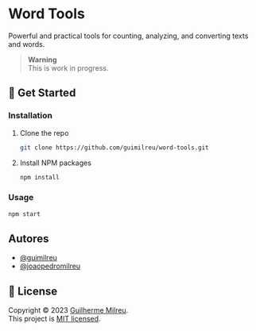 # Word Tools

Powerful and practical tools for counting, analyzing, and converting texts and words.
> **Warning**<br />
> This is work in progress.
## 🚀 Get Started

### Installation
1. Clone the repo
   ```sh
   git clone https://github.com/guimilreu/word-tools.git
   ```
2. Install NPM packages
   ```sh
   npm install
   ```


### Usage
```sh
npm start
```
## Autores

- [@guimilreu](https://www.github.com/guimilreu)
- [@joaopedromilreu](https://www.github.com/joaopedromilreu)


## 📜 License

Copyright © 2023 [Guilherme Milreu](https://github.com/guimilreu).<br />
This project is [MIT licensed](https://github.com/guimilreu/word-tools/blob/main/LICENSE).
